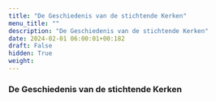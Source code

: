 ```yaml
---
title: "De Geschiedenis van de stichtende Kerken"
menu_title: ""
description: "De Geschiedenis van de stichtende Kerken"
date: 2024-02-01 06:00:01+00:182
draft: False
hidden: True
weight:
---
```

### De Geschiedenis van de stichtende Kerken


